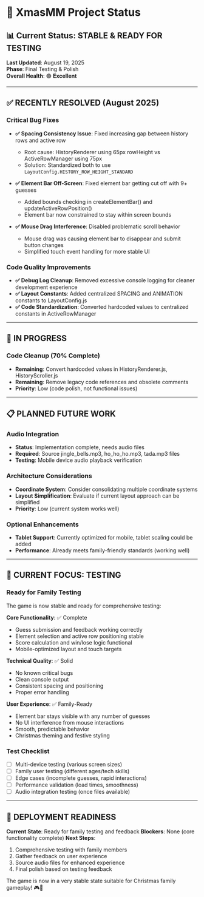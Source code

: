 # 🎄 XmasMM Project Status

## 📊 Current Status: STABLE & READY FOR TESTING

**Last Updated**: August 19, 2025  
**Phase**: Final Testing & Polish  
**Overall Health**: 🟢 **Excellent**

---

## ✅ RECENTLY RESOLVED (August 2025)

### Critical Bug Fixes
- **✅ Spacing Consistency Issue**: Fixed increasing gap between history rows and active row
  - Root cause: HistoryRenderer using 65px rowHeight vs ActiveRowManager using 75px
  - Solution: Standardized both to use `LayoutConfig.HISTORY_ROW_HEIGHT_STANDARD`
  
- **✅ Element Bar Off-Screen**: Fixed element bar getting cut off with 9+ guesses
  - Added bounds checking in createElementBar() and updateActiveRowPosition()
  - Element bar now constrained to stay within screen bounds
  
- **✅ Mouse Drag Interference**: Disabled problematic scroll behavior
  - Mouse drag was causing element bar to disappear and submit button changes
  - Simplified touch event handling for more stable UI

### Code Quality Improvements
- **✅ Debug Log Cleanup**: Removed excessive console logging for cleaner development experience
- **✅ Layout Constants**: Added centralized SPACING and ANIMATION constants to LayoutConfig.js
- **✅ Code Standardization**: Converted hardcoded values to centralized constants in ActiveRowManager

---

## 🔄 IN PROGRESS

### Code Cleanup (70% Complete)
- **Remaining**: Convert hardcoded values in HistoryRenderer.js, HistoryScroller.js
- **Remaining**: Remove legacy code references and obsolete comments
- **Priority**: Low (code polish, not functional issues)

---

## 📋 PLANNED FUTURE WORK

### Audio Integration
- **Status**: Implementation complete, needs audio files
- **Required**: Source jingle_bells.mp3, ho_ho_ho.mp3, tada.mp3 files
- **Testing**: Mobile device audio playback verification

### Architecture Considerations
- **Coordinate System**: Consider consolidating multiple coordinate systems
- **Layout Simplification**: Evaluate if current layout approach can be simplified
- **Priority**: Low (current system works well)

### Optional Enhancements
- **Tablet Support**: Currently optimized for mobile, tablet scaling could be added
- **Performance**: Already meets family-friendly standards (working well)

---

## 🎯 CURRENT FOCUS: TESTING

### Ready for Family Testing
The game is now stable and ready for comprehensive testing:

**Core Functionality**: ✅ Complete
- Guess submission and feedback working correctly
- Element selection and active row positioning stable
- Score calculation and win/lose logic functional
- Mobile-optimized layout and touch targets

**Technical Quality**: ✅ Solid
- No known critical bugs
- Clean console output
- Consistent spacing and positioning
- Proper error handling

**User Experience**: ✅ Family-Ready
- Element bar stays visible with any number of guesses
- No UI interference from mouse interactions
- Smooth, predictable behavior
- Christmas theming and festive styling

### Test Checklist
- [ ] Multi-device testing (various screen sizes)
- [ ] Family user testing (different ages/tech skills)
- [ ] Edge cases (incomplete guesses, rapid interactions)
- [ ] Performance validation (load times, smoothness)
- [ ] Audio integration testing (once files available)

---

## 🚀 DEPLOYMENT READINESS

**Current State**: Ready for family testing and feedback
**Blockers**: None (core functionality complete)
**Next Steps**: 
1. Comprehensive testing with family members
2. Gather feedback on user experience
3. Source audio files for enhanced experience
4. Final polish based on testing feedback

The game is now in a very stable state suitable for Christmas family gameplay! 🎮🎄
